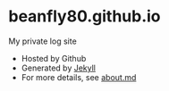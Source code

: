 # beanfly80.github.io
My private log site

- Hosted by Github
- Generated by [Jekyll](https://jekyllrb.com/)
- For more details, see [about.md](_pages/about.md)
